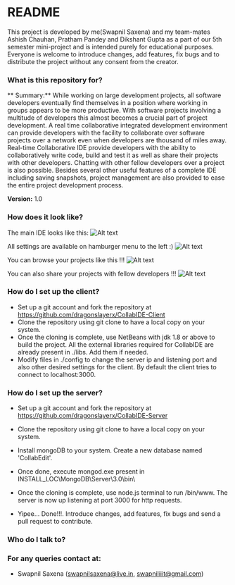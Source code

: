 # README #

This project is developed by me(Swapnil Saxena) and my team-mates Ashish Chauhan, Pratham Pandey and Dikshant Gupta as a part of our 5th semester mini-project and is intended purely for educational purposes. Everyone is welcome to introduce changes, add features, fix bugs and to distribute the project without any consent from the creator.  



### What is this repository for? ###

** Summary:** While working on large development projects, all software developers eventually find themselves in a position where working in groups appears to be more productive. With software projects involving a multitude of developers this almost becomes a crucial part of project development. A real time collaborative integrated development environment can provide developers with the facility to collaborate over software projects over a network even when developers are thousand of miles away. Real-time Collaborative IDE provide developers with the ability to collaboratively write code, build and test it as well as share their projects with other developers. Chatting with other fellow developers over a project is also possible. Besides several other useful features of a complete IDE including saving snapshots, project management are also provided to ease the entire project development process.

**Version:** 1.0

### How does it look like? ###

The main IDE looks like this:
![Alt text](/../screenshots/screenshots/screenshot1.jpg?raw=true "ScreenShot1")

All settings are available on hamburger menu to the left :)
![Alt text](/../screenshots/screenshots/screenshot2.jpg?raw=true "ScreenShot2")

You can browse your projects like this !!!
![Alt text](/../screenshots/screenshots/screenshot3.jpg?raw=true "ScreenShot3")

You can also share your projects with fellow developers !!!
![Alt text](/../screenshots/screenshots/screenshot4.JPG?raw=true "ScreenShot4")

 
### How do I set up the client?  

* Set up a git account and fork the repository at https://github.com/dragonslayerx/CollabIDE-Client
* Clone the repository using git clone to have a local copy on your system.
* Once the cloning is complete, use NetBeans with jdk 1.8 or above to build the project. All the external libraries required for CollabIDE are already present in ./libs. Add them if needed.
* Modify files in ./config to change the server ip and listening port and also other desired settings for the client. By default the client tries to connect to localhost:3000.

### How do I set up the server?

* Set up a git account and fork the repository at https://github.com/dragonslayerx/CollabIDE-Server
* Clone the repository using git clone to have a local copy on your system. 
* Install mongoDB to your system. Create a new database named 'CollabEdit'.
* Once done, execute mongod.exe present in INSTALL_LOC\MongoDB\Server\3.0\bin\
* Once the cloning is complete, use node.js terminal to run /bin/www. The server is now up listening at port 3000 for http requests.

* Yipee... Done!!!. Introduce changes, add features, fix bugs and send a pull request to contribute. 

### Who do I talk to?

### For any queries contact at:
* Swapnil Saxena (swapnilsaxena@live.in, swapniliiit@gmail.com)

